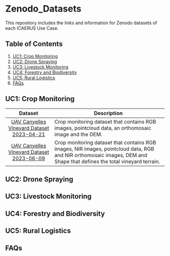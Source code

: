 # Zenodo_Datasets
This repository includes the links and information for Zenodo datasets of each ICAERUS Use Case. 

## Table of Contents
1. [UC1: Crop Monitoring](#uc1-crop-monitoring)
2. [UC2: Drone Spraying](#uc2-drone-spraying)
3. [UC3: Livestock Monitoring](#uc3-livestock-monitoring)
4. [UC4: Forestry and Biodiversity](#uc4-forestry-and-biodiversity)
5. [UC5: Rural Logistics](#uc5-rural-logistics)
6. [FAQs](#faqs)



## UC1: Crop Monitoring

| Dataset | Description |
| :---: | --- |
| [UAV Canyelles Vineyard Dataset 2023-04-21](https://zenodo.org/records/8123870) | Crop monitoring dataset that contains RGB images, pointcloud data, an orthomosaic image and the DEM. |
| [UAV Canyelles Vineyard Dataset 2023-06-09](https://zenodo.org/records/10069963) | Crop monitoring dataset that contains RGB images, NIR images, pointcloud data, RGB and NIR orthomosaic images, DEM and Shape that defines the total vineyard terrain. |


## UC2: Drone Spraying



## UC3: Livestock Monitoring



## UC4: Forestry and Biodiversity



## UC5: Rural Logistics




## FAQs
